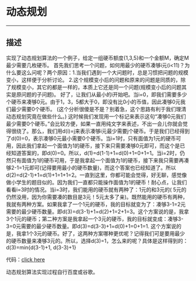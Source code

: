 # 动态规划
------------

## 描述
实现了动态规划算法的一个例子，给定一组硬币额度{1,3,5}和一个金额M，确定M最少需要几枚硬币。
首先我们思考一个问题，如何用最少的硬币凑够i元(i<11)？为什么要这么问呢？两个原因：1.当我们遇到一个大问题时，总是习惯把问题的规模变小，这样便于分析讨论。 2.这个规模变小后的问题和原来的问题是同质的，除了规模变小，其它的都是一样的，本质上它还是同一个问题(规模变小后的问题其实是原问题的子问题)。
好了，让我们从最小的i开始吧。当i=0，即我们需要多少个硬币来凑够0元。由于1，3，5都大于0，即没有比0小的币值，因此凑够0元我们最少需要0个硬币。 (这个分析很傻是不是？别着急，这个思路有利于我们理清动态规划究竟在做些什么。) 这时候我们发现用一个标记来表示这句“凑够0元我们最少需要0个硬币。”会比较方便，如果一直用纯文字来表述，不出一会儿你就会觉得很绕了。那么，我们用d(i)=j来表示凑够i元最少需要j个硬币。于是我们已经得到了d(0)=0，表示凑够0元最小需要0个硬币。当i=1时，只有面值为1元的硬币可用，因此我们拿起一个面值为1的硬币，接下来只需要凑够0元即可，而这个是已经知道答案的，即d(0)=0。所以，d(1)=d(1-1)+1=d(0)+1=0+1=1。当i=2时，仍然只有面值为1的硬币可用，于是我拿起一个面值为1的硬币，接下来我只需要再凑够2-1=1元即可(记得要用最小的硬币数量)，而这个答案也已经知道了。所以d(2)=d(2-1)+1=d(1)+1=1+1=2。一直到这里，你都可能会觉得，好无聊，感觉像做小学生的题目似的。因为我们一直都只能操作面值为1的硬币！耐心点，让我们看看i=3时的情况。当i=3时，我们能用的硬币就有两种了：1元的和3元的( 5元的仍然没用，因为你需要凑的数目是3元！5元太多了亲)。既然能用的硬币有两种，我就有两种方案。如果我拿了一个1元的硬币，我的目标就变为了：凑够3-1=2元需要的最少硬币数量。即d(3)=d(3-1)+1=d(2)+1=2+1=3。这个方案说的是，我拿3个1元的硬币；第二种方案是我拿起一个3元的硬币，我的目标就变成：凑够3-3=0元需要的最少硬币数量。即d(3)=d(3-3)+1=d(0)+1=0+1=1. 这个方案说的是，我拿1个3元的硬币。好了，这两种方案哪种更优呢？记得我们可是要用最少的硬币数量来凑够3元的。所以，选择d(3)=1，怎么来的呢？具体是这样得到的：d(3)=min{d(3-1)+1, d(3-3)+1}

代码：[click here](DynamicProgramming.cpp)

动态规划算法实现过程自行百度或谷歌。